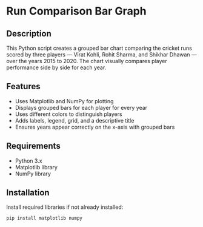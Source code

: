 # Run Comparison Bar Graph

## Description
This Python script creates a grouped bar chart comparing the cricket runs scored by three players — Virat Kohli, Rohit Sharma, and Shikhar Dhawan — over the years 2015 to 2020. The chart visually compares player performance side by side for each year.

## Features
- Uses Matplotlib and NumPy for plotting
- Displays grouped bars for each player for every year
- Uses different colors to distinguish players
- Adds labels, legend, grid, and a descriptive title
- Ensures years appear correctly on the x-axis with grouped bars

## Requirements
- Python 3.x
- Matplotlib library
- NumPy library

## Installation
Install required libraries if not already installed:
```bash
pip install matplotlib numpy
